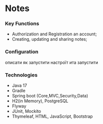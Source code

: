 # **Notes**

### **Key Functions**
- Authorization and Registration an acсount;
- Creating, updating and sharing notes;

### **Сonfiguration**
описати як запустити настроїт ита запустити 

### **Technologies**
- Java 17
- Gradle
- Spring boot (Core,MVC,Security,Data)
- H2(in Memory), PostgreSQL
- Flyway 
- JUnit, Mockito
- Thymeleaf, HTML, JavaScript, Bootstrap
